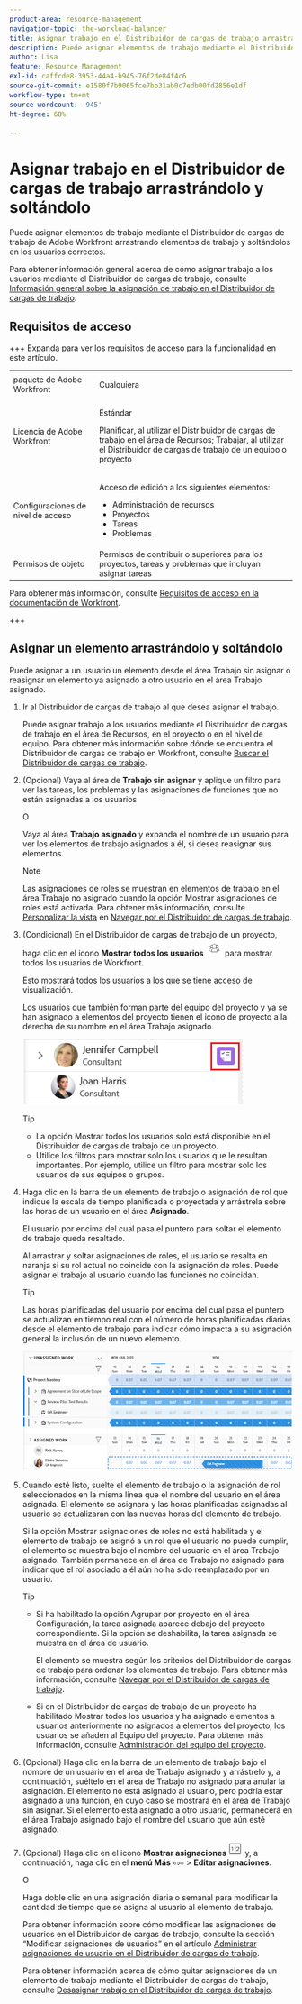 ```yaml
---
product-area: resource-management
navigation-topic: the-workload-balancer
title: Asignar trabajo en el Distribuidor de cargas de trabajo arrastrando y soltando
description: Puede asignar elementos de trabajo mediante el Distribuidor de cargas de trabajo de Adobe Workfront arrastrando elementos de trabajo y soltándolos en los usuarios correctos.
author: Lisa
feature: Resource Management
exl-id: caffcde8-3953-44a4-b945-76f2de84f4c6
source-git-commit: e1580f7b9065fce7bb31ab0c7edb00fd2856e1df
workflow-type: tm+mt
source-wordcount: '945'
ht-degree: 68%

---
```


# Asignar trabajo en el Distribuidor de cargas de trabajo arrastrándolo y soltándolo

Puede asignar elementos de trabajo mediante el Distribuidor de cargas de trabajo de Adobe Workfront arrastrando elementos de trabajo y soltándolos en los usuarios correctos.

Para obtener información general acerca de cómo asignar trabajo a los usuarios mediante el Distribuidor de cargas de trabajo, consulte [Información general sobre la asignación de trabajo en el Distribuidor de cargas de trabajo](../../resource-mgmt/workload-balancer/assign-work-in-workload-balancer.md).

## Requisitos de acceso

+++ Expanda para ver los requisitos de acceso para la funcionalidad en este artículo.

<table style="table-layout:auto"> 
 <col> 
 <col> 
 <tbody> 
  <tr> 
   <td>paquete de Adobe Workfront</td> 
   <td><p>Cualquiera</p></td>
  </tr>
  <tr> 
   <td>Licencia de Adobe Workfront</td> 
   <td><p>Estándar</p>
       <p>Planificar, al utilizar el Distribuidor de cargas de trabajo en el área de Recursos; Trabajar, al utilizar el Distribuidor de cargas de trabajo de un equipo o proyecto</p></td>
  </tr>
  <tr> 
   <td>Configuraciones de nivel de acceso</td> 
   <td> <p>Acceso de edición a los siguientes elementos:</p> 
    <ul> 
     <li>Administración de recursos</li> 
     <li>Proyectos</li> 
     <li>Tareas</li> 
     <li>Problemas</li> 
    </ul>
   </td> 
  </tr> 
  <tr> 
   <td>Permisos de objeto</td> 
   <td>Permisos de contribuir o superiores para los proyectos, tareas y problemas que incluyan asignar tareas</td> 
  </tr> 
 </tbody> 
</table>

Para obtener más información, consulte [Requisitos de acceso en la documentación de Workfront](/help/quicksilver/administration-and-setup/add-users/access-levels-and-object-permissions/access-level-requirements-in-documentation.md).

+++

## Asignar un elemento arrastrándolo y soltándolo

Puede asignar a un usuario un elemento desde el área Trabajo sin asignar o reasignar un elemento ya asignado a otro usuario en el área Trabajo asignado.

1. Ir al Distribuidor de cargas de trabajo al que desea asignar el trabajo.

   Puede asignar trabajo a los usuarios mediante el Distribuidor de cargas de trabajo en el área de Recursos, en el proyecto o en el nivel de equipo. Para obtener más información sobre dónde se encuentra el Distribuidor de cargas de trabajo en Workfront, consulte [Buscar el Distribuidor de cargas de trabajo](../../resource-mgmt/workload-balancer/locate-workload-balancer.md).

1. (Opcional) Vaya al área de **Trabajo sin asignar** y aplique un filtro para ver las tareas, los problemas y las asignaciones de funciones que no están asignadas a los usuarios

   O

   Vaya al área **Trabajo asignado** y expanda el nombre de un usuario para ver los elementos de trabajo asignados a él, si desea reasignar sus elementos.

   >[!NOTE]
   >
   >Las asignaciones de roles se muestran en elementos de trabajo en el área Trabajo no asignado cuando la opción Mostrar asignaciones de roles está activada. Para obtener más información, consulte [Personalizar la vista](/help/quicksilver/resource-mgmt/workload-balancer/navigate-the-workload-balancer.md#customize-the-view) en [Navegar por el Distribuidor de cargas de trabajo](/help/quicksilver/resource-mgmt/workload-balancer/navigate-the-workload-balancer.md).

1. (Condicional) En el Distribuidor de cargas de trabajo de un proyecto, haga clic en el icono **Mostrar todos los usuarios** ![Mostrar todos los usuarios](assets/show-all-users-icon-project-workload-balancer.png) para mostrar todos los usuarios de Workfront.

   Esto mostrará todos los usuarios a los que se tiene acceso de visualización.

   Los usuarios que también forman parte del equipo del proyecto y ya se han asignado a elementos del proyecto tienen el icono de proyecto a la derecha de su nombre en el área Trabajo asignado.

   ![Usuario en el proyecto](assets/user-on-the-project-indicator-highlighted-project-workload-balancer.png)

   >[!TIP]
   >
   >* La opción Mostrar todos los usuarios solo está disponible en el Distribuidor de cargas de trabajo de un proyecto.
   >* Utilice los filtros para mostrar solo los usuarios que le resultan importantes. Por ejemplo, utilice un filtro para mostrar solo los usuarios de sus equipos o grupos.

1. Haga clic en la barra de un elemento de trabajo o asignación de rol que indique la escala de tiempo planificada o proyectada y arrástrela sobre las horas de un usuario en el área **Asignado**.

   El usuario por encima del cual pasa el puntero para soltar el elemento de trabajo queda resaltado.

   Al arrastrar y soltar asignaciones de roles, el usuario se resalta en naranja si su rol actual no coincide con la asignación de roles. Puede asignar el trabajo al usuario cuando las funciones no coincidan.

   >[!TIP]
   >
   >Las horas planificadas del usuario por encima del cual pasa el puntero se actualizan en tiempo real con el número de horas planificadas diarias desde el elemento de trabajo para indicar cómo impacta a su asignación general la inclusión de un nuevo elemento.

   ![Soltar elemento para asignarlo a un usuario](assets/wb-drag-drop-role-or-task-to-user.png)

1. Cuando esté listo, suelte el elemento de trabajo o la asignación de rol seleccionados en la misma línea que el nombre del usuario en el área asignada. El elemento se asignará y las horas planificadas asignadas al usuario se actualizarán con las nuevas horas del elemento de trabajo.

   Si la opción Mostrar asignaciones de roles no está habilitada y el elemento de trabajo se asignó a un rol que el usuario no puede cumplir, el elemento se muestra bajo el nombre del usuario en el área Trabajo asignado. También permanece en el área de Trabajo no asignado para indicar que el rol asociado a él aún no ha sido reemplazado por un usuario.

   >[!TIP]
   >
   >* Si ha habilitado la opción Agrupar por proyecto en el área Configuración, la tarea asignada aparece debajo del proyecto correspondiente. Si la opción se deshabilita, la tarea asignada se muestra en el área de usuario.
   >
   >
   >     El elemento se muestra según los criterios del Distribuidor de cargas de trabajo para ordenar los elementos de trabajo. Para obtener más información, consulte [Navegar por el Distribuidor de cargas de trabajo](../../resource-mgmt/workload-balancer/navigate-the-workload-balancer.md).
   >
   >
   >* Si en el Distribuidor de cargas de trabajo de un proyecto ha habilitado Mostrar todos los usuarios y ha asignado elementos a usuarios anteriormente no asignados a elementos del proyecto, los usuarios se añaden al Equipo del proyecto. Para obtener más información, consulte [Administración del equipo del proyecto](../../manage-work/projects/planning-a-project/manage-project-team.md).


1. (Opcional) Haga clic en la barra de un elemento de trabajo bajo el nombre de un usuario en el área de Trabajo asignado y arrástrelo y, a continuación, suéltelo en el área de Trabajo no asignado para anular la asignación. El elemento no está asignado al usuario, pero podría estar asignado a una función, en cuyo caso se mostrará en el área de Trabajo sin asignar. Si el elemento está asignado a otro usuario, permanecerá en el área Trabajo asignado bajo el nombre del usuario que aún esté asignado.
1. (Opcional) Haga clic en el icono **Mostrar asignaciones** ![Mostrar asignaciones](assets/show-allocations-icon-small.png) y, a continuación, haga clic en el **menú Más** ![menú Más](assets/qs-more-menu.png) > **Editar asignaciones**.

   <!--
   (make sure these are still called this, and that the icon has not changed)
   -->
   O

   Haga doble clic en una asignación diaria o semanal para modificar la cantidad de tiempo que se asigna al usuario al elemento de trabajo.

   Para obtener información sobre cómo modificar las asignaciones de usuarios en el Distribuidor de cargas de trabajo, consulte la sección “Modificar asignaciones de usuarios” en el artículo [Administrar asignaciones de usuario en el Distribuidor de cargas de trabajo](../../resource-mgmt/workload-balancer/manage-user-allocations-workload-balancer.md).

   Para obtener información acerca de cómo quitar asignaciones de un elemento de trabajo mediante el Distribuidor de cargas de trabajo, consulte [Desasignar trabajo en el Distribuidor de cargas de trabajo](../../resource-mgmt/workload-balancer/unassign-work-in-workload-balancer.md).

